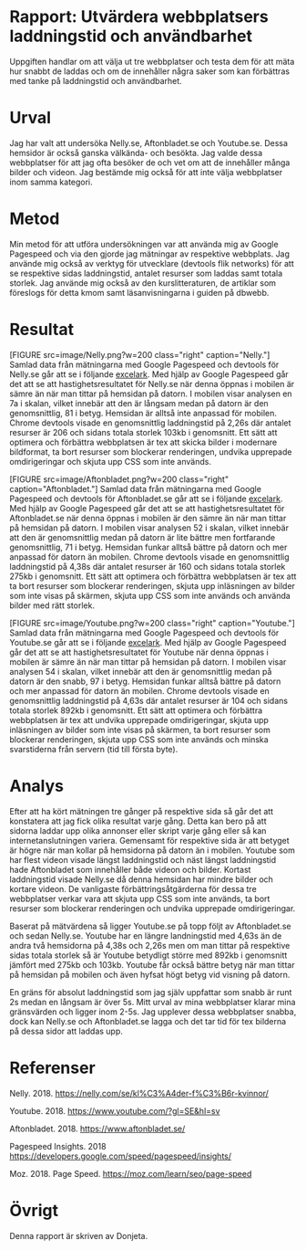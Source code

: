 ---
---
Rapport: Utvärdera webbplatsers laddningstid och användbarhet
=========================

Uppgiften handlar om att välja ut tre webbplatser och testa dem för att mäta hur snabbt de laddas och om de innehåller några saker som kan förbättras med tanke på laddningstid och användbarhet.

Urval
=========================
Jag har valt att undersöka Nelly.se, Aftonbladet.se och Youtube.se. Dessa hemsidor är också ganska välkända- och besökta. Jag valde dessa webbplatser för att jag ofta besöker de och vet om att de innehåller många bilder och videon. Jag bestämde mig också för att inte välja webbplatser inom samma kategori.  


Metod
=========================
Min metod för att utföra undersökningen var att använda mig av Google Pagespeed och via den gjorde jag mätningar av respektive webbplats. Jag använde mig också av verktyg för utvecklare (devtools flik networks) för att se respektive sidas laddningstid, antalet resurser som laddas samt totala storlek. Jag använde mig också av den kurslitteraturen, de artiklar som föreslogs för detta kmom samt läsanvisningarna i guiden på dbwebb.

Resultat
=========================

[FIGURE src=image/Nelly.png?w=200 class="right" caption="Nelly."]
Samlad data från mätningarna med Google Pagespeed och devtools för Nelly.se går att se i följande
[excelark](https://docs.google.com/spreadsheets/d/1wfqrh0kU1eIWplHxUDws6Gr7Hb4dIlrPTDzpIjhUkYg/edit#gid=0). Med hjälp av Google Pagespeed går det att se att hastighetsresultatet för Nelly.se när denna öppnas i mobilen är sämre än när man tittar på hemsidan på datorn. I mobilen visar analysen en 7a i skalan, vilket innebär att den är långsam medan på datorn är den genomsnittlig, 81 i betyg. Hemsidan är alltså inte anpassad för mobilen. Chrome devtools visade en genomsnittlig laddningstid på 2,26s där antalet resurser är 206 och sidans totala storlek 103kb i genomsnitt. Ett sätt att optimera och förbättra webbplatsen är tex att skicka bilder i modernare bildformat,
ta bort resurser som blockerar renderingen, undvika upprepade omdirigeringar och
skjuta upp CSS som inte används.

[FIGURE src=image/Aftonbladet.png?w=200 class="right" caption="Aftonbladet."]
Samlad data från mätningarna med Google Pagespeed och devtools för Aftonbladet.se går att se i följande [excelark](https://docs.google.com/spreadsheets/d/1wfqrh0kU1eIWplHxUDws6Gr7Hb4dIlrPTDzpIjhUkYg/edit#gid=2038006241). Med hjälp av Google Pagespeed går det att se att hastighetsresultatet för Aftonbladet.se när denna öppnas i mobilen är den sämre än när man tittar på hemsidan på datorn. I mobilen visar analysen 52 i skalan, vilket innebär att den är genomsnittlig medan på datorn är lite bättre men fortfarande genomsnittlig, 71 i betyg. Hemsidan funkar alltså bättre på datorn och mer anpassad för datorn än mobilen. Chrome devtools visade en genomsnittlig laddningstid på 4,38s där antalet resurser är 160 och sidans totala storlek 275kb i genomsnitt. Ett sätt att optimera och förbättra webbplatsen är tex att ta bort resurser som blockerar renderingen, skjuta upp inläsningen av bilder som inte visas på skärmen, skjuta upp CSS som inte används
och använda bilder med rätt storlek.


[FIGURE src=image/Youtube.png?w=200 class="right" caption="Youtube."]
Samlad data från mätningarna med Google Pagespeed och devtools för Youtube.se går att se i följande [excelark](https://docs.google.com/spreadsheets/d/1wfqrh0kU1eIWplHxUDws6Gr7Hb4dIlrPTDzpIjhUkYg/edit#gid=2038006241). Med hjälp av Google Pagespeed går det att se att hastighetsresultatet för Youtube när denna öppnas i mobilen är sämre än när man tittar på hemsidan på datorn. I mobilen visar analysen 54 i skalan, vilket innebär att den är genomsnittlig medan på datorn är den snabb, 97 i betyg. Hemsidan funkar alltså bättre på datorn och mer anpassad för datorn än mobilen. Chrome devtools visade en genomsnittlig laddningstid på 4,63s där antalet resurser är 104 och sidans totala storlek 892kb i genomsnitt. Ett sätt att optimera och förbättra webbplatsen är tex att undvika upprepade omdirigeringar,
skjuta upp inläsningen av bilder som inte visas på skärmen, ta bort resurser som blockerar renderingen, skjuta upp CSS som inte används och minska svarstiderna från servern (tid till första byte).



Analys
=========================


Efter att ha kört mätningen tre gånger på respektive sida så går det att konstatera att jag fick olika resultat varje gång. Detta kan bero på att sidorna laddar upp olika annonser eller skript varje gång eller så kan internetanslutningen variera. Gemensamt för respektive sida är att betyget är högre när man kollar på hemsidorna på datorn än i mobilen. Youtube som har flest videon visade längst laddningstid och näst längst laddningstid hade Aftonbladet som innehåller både videon och bilder. Kortast laddningstid visade Nelly.se då denna hemsidan har mindre bilder och kortare videon.
De vanligaste förbättringsåtgärderna för dessa tre webbplatser verkar vara att
skjuta upp CSS som inte används, ta bort resurser som blockerar renderingen och
undvika upprepade omdirigeringar.

Baserat på mätvärdena så ligger Youtube.se på topp följt av Aftonbladet.se och sedan Nelly.se. Youtube har en längre landningstid med 4,63s än de andra två hemsidorna på 4,38s och 2,26s men om man tittar på respektive sidas totala storlek så är Youtube betydligt större med 892kb i genomsnitt jämfört med 275kb och 103kb. Youtube får också bättre betyg när man tittar på hemsidan på mobilen och även hyfsat högt betyg
vid visning på datorn.

En gräns för absolut laddningstid som jag själv uppfattar som snabb är runt 2s medan en långsam är över 5s.  Mitt urval av mina webbplatser klarar mina gränsvärden och ligger inom 2-5s. Jag upplever dessa webbplatser snabba, dock kan Nelly.se och Aftonbladet.se lagga och det tar tid för tex bilderna på dessa sidor att laddas upp.


Referenser
=========================

Nelly. 2018. <https://nelly.com/se/kl%C3%A4der-f%C3%B6r-kvinnor/>

Youtube. 2018. <https://www.youtube.com/?gl=SE&hl=sv>

Aftonbladet. 2018. <https://www.aftonbladet.se/>

Pagespeed Insights. 2018 <https://developers.google.com/speed/pagespeed/insights/>

Moz. 2018. Page Speed. <https://moz.com/learn/seo/page-speed>

Övrigt
=========================

Denna rapport är skriven av Donjeta.
